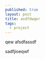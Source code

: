 ```yaml
---
published: true
layout: post
title: asdfdwqer
tags: 
  - project
---
```




qew
afsdfassdf



sadfjioeqwf
